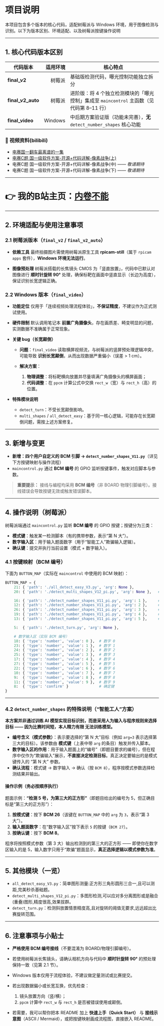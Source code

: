 # 项目说明

本项目包含多个版本的核心代码，适配树莓派与 Windows 环境，用于图像检测与识别。以下为版本区别、环境适配、以及树莓派按键操作说明

---

## 1. 核心代码版本区别

| 代码版本                |    适用环境 | 核心特点                                                     |
| ------------------- | ------: | -------------------------------------------------------- |
| **final\_v2**       |     树莓派 | 基础版检测代码，曝光控制功能独立拆分                                       |
| **final\_v2\_auto** |     树莓派 | 进阶版：将 4 个独立检测模块的「曝光控制」集成至 `maincontrol` 主函数（见代码第 8–11 行） |
| **final\_video**    | Windows | 中后期方案验证版（功能未完善），**无** `detect_number_shapes` 核心功能        |
### 🎥 视频资料(bilibili)

- [电赛国一翻车最离谱的一集](https://www.bilibili.com/video/BV1yQeEzFE53/?vd_source=2b32370526feca214e420f71e8eaebf1)  
- [电赛C题 国一级软件方案-开源+代码详解-像素战争(上)](https://www.bilibili.com/video/BV1DphZzrEGn/?vd_source=2b32370526feca214e420f71e8eaebf1)  
- 电赛C题 国一级软件方案-开源+代码详解-像素战争(中) —— *敬请期待*  
- 电赛C题 国一级软件方案-开源+代码详解-像素战争(下) —— *敬请期待*  
---
# 👉 我的B站主页：[内卷不能](https://space.bilibili.com/457880155?spm_id_from=333.788)
---
## 2. 环境适配与使用注意事项

### 2.1 树莓派版本（`final_v2` / `final_v2_auto`）

* **依赖工具**
  最终拍摄图片需使用树莓派原生工具 **rpicam-still**（属于 `rpicam apps` 套件），**Windows 环境无法运行**。

* **图像预处理**
  树莓派搭载的长焦镜头 CMOS 为「竖直放置」，代码中已默认对图像进行 **顺时针旋转 90°** 处理，确保标靶在画面中竖直显示（长边为高度），保证识别长宽逻辑正确。

### 2.2 Windows 版本（`final_video`）

* **功能定位**
  仅用于「连续视频处理流程体验」，**不保证精度**，不建议作为正式测试使用。

* **硬件限制**
  默认调用笔记本 **前置广角摄像头**，存在画质差、畸变明显的问题，实测数据不准确属于正常现象。

* **关键 bug（长宽颠倒）**

  * **问题**：`final_video` 读取横屏视频流，与树莓派的竖屏预处理逻辑冲突，可能导致 **识别长宽颠倒**，从而出现数据严重偏小（误差 > 1 cm）。
  * **解决方案**：

    1. **物理调整**：将标靶横向放置并尽量填满广角摄像头的横屏画面；
    2. **代码调整**：在 `ppcm` 计算公式中交换 `rect_w`（宽）与 `rect_h`（高）的位置。

* **特殊模块说明**

  * `detect_turn`：不受长宽颠倒影响。
  * `multi_shapes` / `all_detect_easy`：基于同一核心逻辑，可能存在长宽颠倒问题，需按上述方案修复。

---

## 3. 新增与变更

* **新增：四个用户自定义的 BCM 引脚 → `detect_number_shapes_V11.py`**（详见下方按键映射与操作流程）
* `maincontrol.py` 通过 **BCM 编号** 的 GPIO 监听按键事件，触发对应脚本与参数。

> **重要提示：** 接线与编程均采用 **BCM 编号**（非 BOARD 物理引脚编号）。接线错误会导致按键无效或触发错误脚本。

---

## 4. 操作说明（树莓派）

树莓派端通过 `maincontrol.py` 监听 **BCM 编号** 的 GPIO 按键；按键分为三类：

* **模式键**：触发某一检测脚本（有的携带参数，表示“第 N 大”）。
* **数字输入区**：用于输入题面数字（用于“智能工人”欺骗输入逻辑）。
* **确认键**：提交并执行当前设置（模式 + 数字输入）。

### 4.1 按键映射（BCM 编号）

下面为 `BUTTON_MAP`（实际在 `maincontrol` 中使用的 BCM 映射）：

```python
BUTTON_MAP = {
    21: { 'path': './all_detect_easy_V3.py', 'arg': None },
    20: { 'path': './detect_multi_shapes_V12_pi.py', 'arg': None },   # 按键1

    16: { 'path': './detect_number_shapes_V11_pi.py', 'arg': 1 },     # 按键2 → 模式 1
    12: { 'path': './detect_number_shapes_V11_pi.py', 'arg': 2 },     # 按键3 → 模式 2
    26: { 'path': './detect_number_shapes_V11_pi.py', 'arg': 3 },     # 按键4 → 模式 3
    19: { 'path': './detect_number_shapes_V11_pi.py', 'arg': 4 },     # 按键5 → 模式 4
    13: { 'path': './detect_number_shapes_V11_pi.py', 'arg': 5 },     # 按键6 → 模式 5

    5:  { 'path': './detect_turn.py', 'arg': None },

    # 数字输入区（实际 BCM 编号）
    18: { 'type': 'number', 'value': 0 },  # 数字 0
    23: { 'type': 'number', 'value': 1 },  # 数字 1
    24: { 'type': 'number', 'value': 2 },  # 数字 2
    25: { 'type': 'number', 'value': 3 },  # 数字 3
    17: { 'type': 'number', 'value': 4 },  # 数字 4
    27: { 'type': 'number', 'value': 5 },  # 数字 5
    22: { 'type': 'number', 'value': 6 },  # 数字 6
    10: { 'type': 'number', 'value': 7 },  # 数字 7
    9:  { 'type': 'number', 'value': 8 },  # 数字 8
    11: { 'type': 'number', 'value': 9 },  # 数字 9
    8:  { 'type': 'confirm' }              # 确定键
}
```

---

### 4.2 `detect_number_shapes` 的特殊说明（“智能工人”方案）

**本方案并非通过训练 AI 模型实现目标识别，而是采用人为输入与程序规则来选择目标 —— 因为比赛时间短，本人精力有限 无法训练模型。**

* **编号含义（模式参数）**：表示要选择的“第 N 大”目标（例如 `arg=3` 表示选择第三大的目标）。该参数由 **模式键**（上表中带 `arg` 的条目）触发并传入脚本。
* **数字输入区的作用**：用于输入题面上的“编号”（即题目要求的编号），但在程序中仅作为“欺骗输入”展示，**不直接决定检测目标**。真正决定要输出的是模式键传入的 “第 N 大” 参数。
* **确认流程**：模式键 → 数字输入 → 确认（按 `BCM 8`），程序按模式参数选择检测结果并输出。

#### 操作示例（务必按顺序执行）

题面示例：**“检测 5 号，为第三大的正方形”**（即题目给出的编号为 5，但正确目标是“第三大的正方形”）：

1. **按模式键**：按下 **BCM 26**（该键在 `BUTTON_MAP` 中的 `arg` 为 `3`，表示“第 3 大”）。
2. **输入题面数字**：在“数字输入区”按下表示 `5` 的按键（`BCM 27`）。
3. **按确认键**：按下 **BCM 8**。

程序将按照模式参数（第 3 大）输出检测到的第三大的正方形 —— 即使你在数字区输入的是 5，输入数字只用于“欺骗”题面显示，**真正选择逻辑以模式参数为准**。

---

## 5. 其他模块（一览）

* `all_detect_easy_V3.py`：简单图形测量:正方形三角形圆形三合一,且可以测距,完美秒杀基础题。
* `detect_multi_shapes_V12_pi.py`：多图形检测,可以应对多分离图形或是融合(重叠)图形,精度很高,效果拔群。
* `detect_turn.py`：检测斜放置情景精度高,且对旋转的阈值无要求,远远超出比赛旋转范围。

---

## 6. 注意事项与小贴士

* **严格使用 BCM 编号接线**（不要混淆为 BOARD/物理引脚编号）。
* 若使用树莓派长焦镜头，请确认相机方向与代码中 **顺时针旋转 90°** 的预处理保持一致（见第 2.1 节）。
* Windows 版本仅用于流程体验，不建议做定量测试或比赛提交。
* 若出现数据偏小或长宽互换，优先检查：

  1. 镜头放置方向（竖/横）；
  2. `ppcm` 计算中 `rect_w` 与 `rect_h` 是否被错误使用或颠倒。
* 若需要，我可以帮你把本 README 加上 **快速上手（Quick Start）** 与 **接线示意图**（ASCII / Mermaid），或把按键映射画成流程图，直接嵌入 README。
